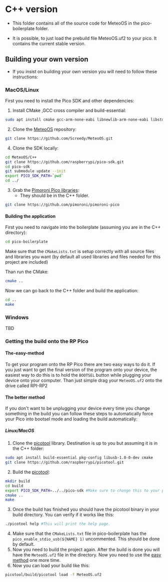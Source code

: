 # C++ version

- This folder contains all of the source code for MeteoOS in the pico-boilerplate folder.

- It is possible, to just load the prebuild file MeteoOS.uf2 to your pico. It contains the current stable version.

## Building your own version
- If you insist on building your own version you will need to follow these instructions:

### MacOS/Linux
First you need to install the Pico SDK and other dependencies:
1. Install CMake ,GCC cross compiler and build-essential:
```BASH
sudo apt install cmake gcc-arm-none-eabi libnewlib-arm-none-eabi libstdc++-arm-none-eabi-newlib build-essential
```
2. Clone the [MeteoOS](https://github.com/Screedy/MeteoOS.git) repository:
```BASH
git clone https://github.com/Screedy/MeteoOS.git
```
4.  Clone the SDK locally:
```BASH
cd MeteoOS/C++
git clone https://github.com/raspberrypi/pico-sdk.git
cd pico-sdk
git submodule update --init
export PICO_SDK_PATH=`pwd`
cd ../
```
3. Grab the [Pimoroni Pico libraries](https://github.com/pimoroni/pimoroni-pico):
	- They should be in the C++ folder.
```BASH
git clone https://github.com/pimoroni/pimoroni-pico
```

#### Building the application
First you need to navigate into the boilerplate (assuming you are in the C++ directory):
```BASH
cd pico-boilerplate
```

Make sure that the `CMakeLists.txt` is setup correctly with all source files and libraries you want (by default all used libraries and files needed for this project are included)

Than run the CMake:
```BASH
cmake ..
```

Now we can go back to the C++ folder and build the application:
```BASH
cd ..
make
```

### Windows
TBD

### Getting the build onto the RP Pico
#### The-easy-method
To get your program onto the RP Pico there are two easy ways to do it. If you just want to get the final version of the program onto your device, the easiest way to do this is to hold the `BOOTSEL` button while plugging your device onto your computer. Than just simple drag your `MeteoOS.uf2` onto the drive called RPI-RP2

#### The better method
If you don't want to be unplugging your device every time you change something in the build you can follow these steps to automatically force your Pico into bootsel mode and loading the build automatically:
##### Linux/MacOS
1. Clone the [picotool](https://github.com/raspberrypi/picotool) library. Destination is up to you but assuming it is in the C++ folder:
```BASH
sudo apt install build-essential pkg-config libusb-1.0-0-dev cmake
git clone https://github.com/raspberrypi/picotool.git
```
2. Build the [picotool](https://github.com/raspberrypi/picotool):
```BASH
mkdir build
cd build
export PICO_SDK_PATH=../../pico-sdk #Make sure to change this to your pico-sdk library.
cmake ..
make
```
3. Once the build has finished you should have the picotool binary in your build directory. You can verify if it works like this:
```BASH
./picotool help #This will print the help page.
```
4. Make sure that the `CMakeLists.txt` file in pico-boilerplate has the `pico_enable_stdio_usb(${NAME} 1)` uncommented. This should be done by default.
5. Now you need to build the project again. After the build is done you will have the `MeteoOS.uf2` file in the directory. Now you need to use the [easy method](#The-easy-method) one more time.
6. Now you can load your build like this:
```BASH
picotool/build/picotool load -f MeteoOS.uf2
```